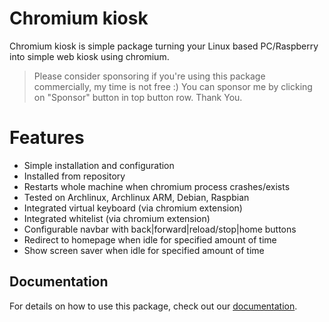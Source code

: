 # Chromium kiosk

Chromium kiosk is simple package turning your Linux based PC/Raspberry into simple web kiosk using chromium.

> Please consider sponsoring if you're using this package commercially, my time is not free :) You can sponsor me by clicking on "Sponsor" button in top button row. Thank You.

# Features

* Simple installation and configuration
* Installed from repository
* Restarts whole machine when chromium process crashes/exists
* Tested on Archlinux, Archlinux ARM, Debian, Raspbian
* Integrated virtual keyboard (via chromium extension)
* Integrated whitelist (via chromium extension)
* Configurable navbar with back|forward|reload/stop|home buttons
* Redirect to homepage when idle for specified amount of time
* Show screen saver when idle for specified amount of time

## Documentation

For details on how to use this package, check out our [documentation](.docs).